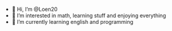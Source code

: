 - 👋 Hi, I’m @Loen20
- 👀 I’m interested in math, learning stuff and enjoying everything
- 🌱 I’m currently learning english and programming

